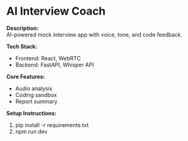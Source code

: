 ﻿# AI Interview Coach

**Description:**  
AI-powered mock interview app with voice, tone, and code feedback.

**Tech Stack:**  
- Frontend: React, WebRTC  
- Backend: FastAPI, Whisper API

**Core Features:**  
- Audio analysis  
- Coding sandbox  
- Report summary

**Setup Instructions:**  
1. pip install -r requirements.txt  
2. npm run dev

